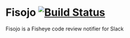 # Fisojo [![Build Status](https://travis-ci.org/jochettino/fisojo.svg?branch=master)](https://travis-ci.org/jochettino/fisojo)
Fisojo is a Fisheye code review notifier for Slack
